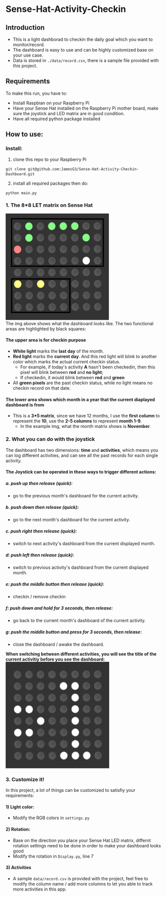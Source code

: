# Sense-Hat-Activity-Checkin
## Introduction
- This is a light dashborad to checkin the daily goal which you want to monitor/record.
- The dashboard is easy to use and can be highly customized base on your use case.
- Data is stored in `./data/record.csv`, there is a sample file provided with this project.

## Requirements
To make this run, you have to:
- Install Raspbian on your Raspberry Pi
- Have your Sense Hat installed on the Raspberry Pi mother board, make sure the joystick and LED matrix are in good condition.
- Have all required python package installed

## How to use:
### Install:
1. clone this repo to your Raspberry Pi
```
git clone git@github.com:JamesG3/Sense-Hat-Activity-Checkin-Dashboard.git
```
2. install all required packages then do:
```
python main.py
```

### 1. The 8*8 LET matrix on Sense Hat
![dashboard1](imgs/img1.png)   
The img above shows what the dashboard looks like. The two functional areas are highlighted by black squares:  
#### The upper area is for checkin purpose
- **White light** marks the **last day** of the month.
- **Red light** marks the **current day**. And this red light will blink to another color which marks the actual current checkin status.
  - For example, if today's activity **A** hasn't been checkedin, then this pixel will blink between **red** and **no light**;
  - If checkedin, it would blink between **red** and **green**
- All **green pixels** are the past checkin status, while no light means no checkin record on that date.

#### The lower area shows which month in a year that the current diaplayed dashboard is from
- This is a **3*5 matrix**, since we have 12 months, I use the **first column** to represent the **10**, use the **2-5 columns** to represent **month 1-9**.
  - In the example img, what the month matrix shows is **November**. 


### 2. What you can do with the joystick
The dashboard has two dimensions: **time** and **activities**, which means you can log different activities, and can see all the past records for each single activity.
#### The Joystick can be operated in these ways to trigger different actions:
##### a. push up then release (quick): 
- go to the previous month's dashboard for the current activity.
##### b. push down then release (quick): 
- go to the next month's dashboard for the current activity.
##### c. push right then release (quick): 
- switch to next activity's dashboard from the current displayed month.
##### d: push left then release (quick): 
- switch to previous activity's dashboard from the current displayed month.
##### e: push the middle button then release (quick):
- checkin / remove checkin
##### f: push down and hold for 3 seconds, then release: 
- go back to the current month's dashboard of the current activity.
##### g: push the middle button and press for 3 seconds, then release: 
- close the dashboard / awake the dashboard.

**When switching between different activities, you will see the title of the current activitiy before you see the dashboard:**  
![dashboard1](imgs/img2.png)


### 3. Customize it!
In this project, a lot of things can be customized to satisfiy your requirements:
#### 1) Light color:
- Modify the RGB colors in `settings.py`
#### 2) Rotation:
- Base on the direction you place your Sense Hat LED matrix, differnt rotation settings need to be done in order to make your dashboard looks good
- Modify the rotation in `Display.py`, line 7
#### 3) Activities
- A sample `data/record.csv` is provided with the project, feel free to modify the column name / add more columns to let you able to track more activities in this app.

